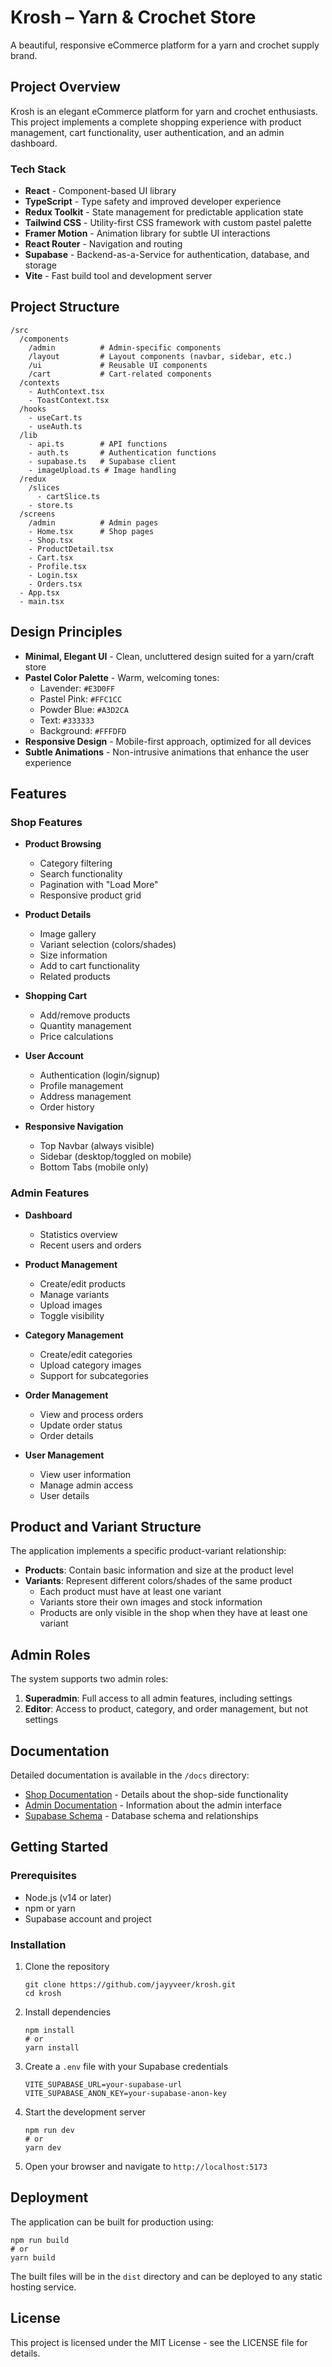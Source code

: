 # Krosh – Yarn & Crochet Store

A beautiful, responsive eCommerce platform for a yarn and crochet supply brand.

## Project Overview

Krosh is an elegant eCommerce platform for yarn and crochet enthusiasts. This project implements a complete shopping experience with product management, cart functionality, user authentication, and an admin dashboard.

### Tech Stack

- **React** - Component-based UI library
- **TypeScript** - Type safety and improved developer experience
- **Redux Toolkit** - State management for predictable application state
- **Tailwind CSS** - Utility-first CSS framework with custom pastel palette
- **Framer Motion** - Animation library for subtle UI interactions
- **React Router** - Navigation and routing
- **Supabase** - Backend-as-a-Service for authentication, database, and storage
- **Vite** - Fast build tool and development server

## Project Structure

```
/src
  /components
    /admin          # Admin-specific components
    /layout         # Layout components (navbar, sidebar, etc.)
    /ui             # Reusable UI components
    /cart           # Cart-related components
  /contexts
    - AuthContext.tsx
    - ToastContext.tsx
  /hooks
    - useCart.ts
    - useAuth.ts
  /lib
    - api.ts        # API functions
    - auth.ts       # Authentication functions
    - supabase.ts   # Supabase client
    - imageUpload.ts # Image handling
  /redux
    /slices
      - cartSlice.ts
    - store.ts
  /screens
    /admin          # Admin pages
    - Home.tsx      # Shop pages
    - Shop.tsx
    - ProductDetail.tsx
    - Cart.tsx
    - Profile.tsx
    - Login.tsx
    - Orders.tsx
  - App.tsx
  - main.tsx
```

## Design Principles

- **Minimal, Elegant UI** - Clean, uncluttered design suited for a yarn/craft store
- **Pastel Color Palette** - Warm, welcoming tones:
  - Lavender: `#E3D0FF`
  - Pastel Pink: `#FFC1CC`
  - Powder Blue: `#A3D2CA`
  - Text: `#333333`
  - Background: `#FFFDFD`
- **Responsive Design** - Mobile-first approach, optimized for all devices
- **Subtle Animations** - Non-intrusive animations that enhance the user experience

## Features

### Shop Features

- **Product Browsing**
  - Category filtering
  - Search functionality
  - Pagination with "Load More"
  - Responsive product grid

- **Product Details**
  - Image gallery
  - Variant selection (colors/shades)
  - Size information
  - Add to cart functionality
  - Related products

- **Shopping Cart**
  - Add/remove products
  - Quantity management
  - Price calculations

- **User Account**
  - Authentication (login/signup)
  - Profile management
  - Address management
  - Order history

- **Responsive Navigation**
  - Top Navbar (always visible)
  - Sidebar (desktop/toggled on mobile)
  - Bottom Tabs (mobile only)

### Admin Features

- **Dashboard**
  - Statistics overview
  - Recent users and orders

- **Product Management**
  - Create/edit products
  - Manage variants
  - Upload images
  - Toggle visibility

- **Category Management**
  - Create/edit categories
  - Upload category images
  - Support for subcategories

- **Order Management**
  - View and process orders
  - Update order status
  - Order details

- **User Management**
  - View user information
  - Manage admin access
  - User details

## Product and Variant Structure

The application implements a specific product-variant relationship:

- **Products**: Contain basic information and size at the product level
- **Variants**: Represent different colors/shades of the same product
  - Each product must have at least one variant
  - Variants store their own images and stock information
  - Products are only visible in the shop when they have at least one variant

## Admin Roles

The system supports two admin roles:

1. **Superadmin**: Full access to all admin features, including settings
2. **Editor**: Access to product, category, and order management, but not settings

## Documentation

Detailed documentation is available in the `/docs` directory:

- [Shop Documentation](docs/SHOP_DOCUMENTATION.md) - Details about the shop-side functionality
- [Admin Documentation](docs/ADMIN_DOCUMENTATION.md) - Information about the admin interface
- [Supabase Schema](docs/SUPABASE_SCHEMA.md) - Database schema and relationships

## Getting Started

### Prerequisites

- Node.js (v14 or later)
- npm or yarn
- Supabase account and project

### Installation

1. Clone the repository
   ```
   git clone https://github.com/jayyveer/krosh.git
   cd krosh
   ```

2. Install dependencies
   ```
   npm install
   # or
   yarn install
   ```

3. Create a `.env` file with your Supabase credentials
   ```
   VITE_SUPABASE_URL=your-supabase-url
   VITE_SUPABASE_ANON_KEY=your-supabase-anon-key
   ```

4. Start the development server
   ```
   npm run dev
   # or
   yarn dev
   ```

5. Open your browser and navigate to `http://localhost:5173`

## Deployment

The application can be built for production using:

```
npm run build
# or
yarn build
```

The built files will be in the `dist` directory and can be deployed to any static hosting service.

## License

This project is licensed under the MIT License - see the LICENSE file for details.
